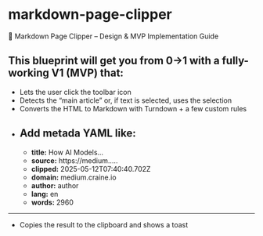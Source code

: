 # markdown-page-clipper

🚀 Markdown Page Clipper – Design & MVP Implementation Guide
## This blueprint will get you from 0→1 with a fully-working V1 (MVP) that:

- Lets the user click the toolbar icon
- Detects the “main article” or, if text is selected, uses the selection
- Converts the HTML to Markdown with Turndown + a few custom rules
- Add metada YAML like:
  ---
  - **title:** How AI Models...
  - **source:** https://medium.....
  - **clipped:** 2025-05-12T07:40:40.702Z
  - **domain:** medium.craine.io
  - **author:** author
  - **lang:** en
  - **words:** 2960
---
- Copies the result to the clipboard and shows a toast
